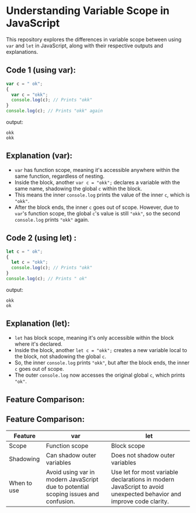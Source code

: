 # Understanding Variable Scope in JavaScript

This repository explores the differences in variable scope between using `var` and `let` in JavaScript, along with their respective outputs and explanations.

## Code 1 (using var):

```javascript
var c = " ok";
{
  var c = "okk";
  console.log(c); // Prints "okk"
}
console.log(c); // Prints "okk" again
```
output: 
```
okk
okk
```
## Explanation (var):

- `var` has function scope, meaning it's accessible anywhere within the same function, regardless of nesting.
- Inside the block, another `var c = "okk";` declares a variable with the same name, shadowing the global `c` within the block.
- This means the inner `console.log` prints the value of the inner `c`, which is `"okk"`.
- After the block ends, the inner `c` goes out of scope. However, due to `var`'s function scope, the global `c`'s value is still `"okk"`, so the second `console.log` prints `"okk"` again.
## Code 2 (using let) :
```javascript
let c = " ok";
{
  let c = "okk";
  console.log(c); // Prints "okk"
}
console.log(c); // Prints " ok"
```
output: 
```
okk
ok
```
## Explanation (let):

- `let` has block scope, meaning it's only accessible within the block where it's declared.
- Inside the block, another `let c = "okk";` creates a new variable local to the block, not shadowing the global `c`.
- So, the inner `console.log` prints `"okk"`, but after the block ends, the inner `c` goes out of scope.
- The outer `console.log` now accesses the original global `c`, which prints `"ok"`.
## Feature Comparison:

## Feature Comparison:

| Feature     | var                               | let                                            |
|-------------|-----------------------------------|------------------------------------------------|
| Scope       | Function scope                    | Block scope                                    |
| Shadowing   | Can shadow outer variables        | Does not shadow outer variables                |
| When to use | Avoid using var in modern JavaScript due to potential scoping issues and confusion. | Use let for most variable declarations in modern JavaScript to avoid unexpected behavior and improve code clarity. |
